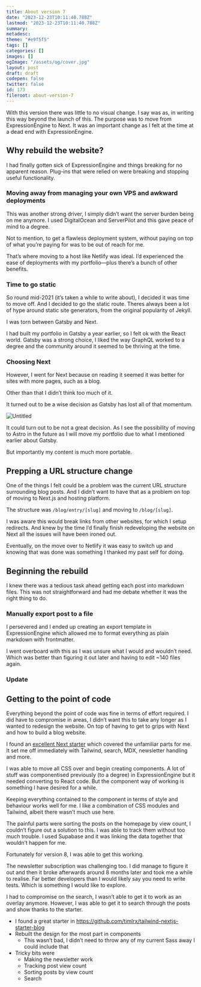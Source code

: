 ```yaml
---
title: About version 7
date: "2023-12-23T10:11:40.788Z"
lastmod: "2023-12-23T10:11:40.788Z"
summary:
metadesc:
theme: "#e9f5f5"
tags: []
categories: []
images: []
ogImage: "/assets/og/cover.jpg"
layout: post
draft: draft
codepen: false
twitter: false
id: 173
fileroot: about-version-7
---
```


With this version there was little to no visual change. I say was as, in writing this way beyond the launch of this. The purpose was to move from ExpressionEngine to Next. It was an important change as I felt at the time at a dead end with ExpressionEngine.

## Why rebuild the website?
I had finally gotten sick of ExpressionEngine and things breaking for no apparent reason. Plug-ins that were relied on were breaking and stopping useful functionality.

### Moving away from managing your own VPS and awkward deployments
This was another strong driver, I simply didn’t want the server burden being on me anymore. I used DigitalOcean and ServerPilot and this gave peace of mind to a degree.

Not to mention, to get a flawless deployment system, without paying on top of what you’re paying for was to be out of reach for me.

That’s where moving to a host like Netlify was ideal. I’d experienced the ease of deployments with my portfolio—plus there’s a bunch of other benefits.

### Time to go static
So round mid-2021 (it’s taken a while to write about), I decided it was time to move off. And I decided to go the static route. Theres always been a lot of hype around static site generators, from the original popularity of Jekyll.

I was torn between Gatsby and Next.

I had built my portfolio in Gatsby a year earlier, so I felt ok with the React world. Gatsby was a strong choice, I liked the way GraphQL worked to a degree and the community around it seemed to be thriving at the time.

### Choosing Next
However, I went for Next because on reading it seemed it was better for sites with more pages, such as a blog.

Other than that I didn’t think too much of it.

It turned out to be a wise decision as Gatsby has lost all of that momentum.

![Untitled](https://prod-files-secure.s3.us-west-2.amazonaws.com/13d4d02a-9cc1-4853-af00-1366f489f4b7/c2ef1e61-5ea6-4bc7-99ab-875d7dc088e5/Untitled.png)

It could turn out to be not a great decision. As I see the possibility of moving to Astro in the future as I will move my portfolio due to what I mentioned earlier about Gatsby.

But importantly my content is much more portable.

## Prepping a URL structure change
One of the things I felt could be a problem was the current URL structure surrounding blog posts. And I didn’t want to have that as a problem on top of moving to Next.js and hosting platform.

The structure was `/blog/entry/[slug]` and moving to `/blog/[slug]`.

I was aware this would break links from other websites, for which I setup redirects. And knew by the time I’d finally finish redeveloping the website on Next all the issues will have been ironed out.

Eventually, on the move over to Netlify it was easy to switch up and knowing that was done was something I thanked my past self for doing.

## Beginning the rebuild

I knew there was a tedious task ahead getting each post into markdown files. This was not straightforward and had me debate whether it was the right thing to do.

### Manually export post to a file

I persevered and I ended up creating an export template in ExpressionEngine which allowed me to format everything as plain markdown with frontmatter.

I went overboard with this as I was unsure what I would and wouldn’t need. Which was better than figuring it out later and having to edit ~140 files again.

### Update

## Getting to the point of code

Everything beyond the point of code was fine in terms of effort required. I did have to compromise in areas, I didn’t want this to take any longer as I wanted to redesign the website. On top of having to get to grips with Next and how to build a blog website.

I found an [excellent Next starter](https://github.com/timlrx/tailwind-nextjs-starter-blog) which covered the unfamiliar parts for me. It set me off immediately with Tailwind, search, MDX, newsletter handling and more.

I was able to move all CSS over and begin creating components. A lot of stuff was componentised previously (to a degree) in ExpressionEngine but it needed converting to React code. But the component way of working is something I have desired for a while.

Keeping everything contained to the component in terms of style and behaviour works well for me. I like a combination of CSS modules and Tailwind, albeit there wasn’t much use here.

The painful parts were sorting the posts on the homepage by view count, I couldn’t figure out a solution to this. I was able to track them without too much trouble. I used Supabase and it was linking the data together that wouldn’t happen for me.

Fortunately for version 8, I was able to get this working.

The newsletter subscription was challenging too. I did manage to figure it out and then it broke afterwards around 8 months later and took me a while to realise. Far better developers than I would likely say you need to write tests. Which is something I would like to explore.

I had to compromise on the search, I wasn’t able to get it to work as an overlay anymore. However, I was able to get it to search through the posts and show thanks to the starter.

- I found a great starter in https://github.com/timlrx/tailwind-nextjs-starter-blog
- Rebuilt the design for the most part in components
    - This wasn’t bad, I didn’t need to throw any of my current Sass away I could include that
- Tricky bits were
    - Making the newsletter work
    - Tracking post view count
    - Sorting posts by view count
    - Search
